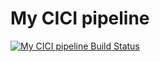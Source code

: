 # My CICI pipeline

[![My CICI pipeline Build Status](https://github.com/e0941863/randnum/actions/workflows/main.yaml/badge.svg)](https://github.com/e0941863/randnum/actions/workflows/main.yaml)